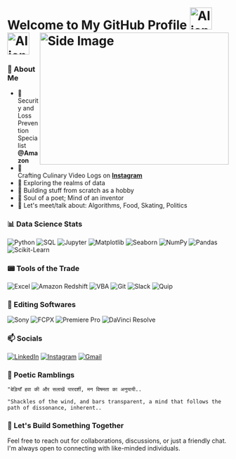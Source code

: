# Welcome to My GitHub Profile <img src="https://raw.githubusercontent.com/Tarikul-Islam-Anik/Animated-Fluent-Emojis/master/Emojis/Smilies/Alien%20Monster.png" alt="Alien Monster" width="50" height="50" /> <img src="https://user-images.githubusercontent.com/74038190/216122028-c05b52fb-983e-4ee8-8811-6f30cd9ea5d5.png" alt="Alien Monster" width="50" height="50" /> <img src="https://user-images.githubusercontent.com/74038190/212749447-bfb7e725-6987-49d9-ae85-2015e3e7cc41.gif" alt="Side Image" align="right" width="430" height="300"> 

### 📒 About Me
- 🔎 Security and Loss Prevention Specialist **@Amazon**
- 🍅 Crafting Culinary Video Logs on **[Instagram](https://www.instagram.com/ankitbasetia)**
- 🧭 Exploring the realms of data
- 📐 Building stuff from scratch as a hobby
- 🌱 Soul of a poet; Mind of an inventor
- 🤝 Let's meet/talk about: Algorithms, Food, Skating, Politics

### 📊 Data Science Stats

![Python](https://img.shields.io/badge/-Python-000?&logo=Python)
![SQL](https://img.shields.io/badge/-SQL-000?&logo=MySQL)
![Jupyter](https://img.shields.io/badge/-Jupyter-000?&logo=jupyter)
![Matplotlib](https://img.shields.io/badge/-Matplotlib-000?&logo=matplotlib)
![Seaborn](https://img.shields.io/badge/-Seaborn-000?&logo=seaborn)
![NumPy](https://img.shields.io/badge/-NumPy-000?&logo=numpy)
![Pandas](https://img.shields.io/badge/-Pandas-000?&logo=pandas)
![Scikit-Learn](https://img.shields.io/badge/-Scikit%20Learn-000?&logo=scikit-learn)

### 📟 Tools of the Trade

![Excel](https://img.shields.io/badge/-Excel-000?&logo=microsoft-excel)
![Amazon Redshift](https://img.shields.io/badge/-Amazon%20Redshift-000?&logo=amazon-redshift)
![VBA](https://img.shields.io/badge/-VBA-000?&logo=microsoft)
![Git](https://img.shields.io/badge/-Git-000?logo=git)
![Slack](https://img.shields.io/badge/-Slack-000?&logo=slack)
![Quip](https://img.shields.io/badge/-Quip-000?&logo=quip)

### 🎥 Editing Softwares

![Sony](https://img.shields.io/badge/-Sony%20a6300-000?&logo=sony)
![FCPX](https://img.shields.io/badge/-Final%20Cut%20Pro%20X-000?&logo=apple)
![Premiere Pro](https://img.shields.io/badge/-Premiere%20Pro-000?&logo=adobe-premiere-pro)
![DaVinci Resolve](https://img.shields.io/badge/-DaVinci%20Resolve-000?&logo=da-vinci)

### 📫 Socials

[![LinkedIn](https://img.shields.io/badge/-LinkedIn-000?&logo=linkedin)](https://www.linkedin.com/in/ankit-basetia-814362244)
[![Instagram](https://img.shields.io/badge/-Instagram-000?&logo=instagram)](https://www.instagram.com/ankitbasetia)
[![Gmail](https://img.shields.io/badge/-Gmail-000?&logo=gmail)](mailto:2mailankit@gmail.com)

### 🌟 Poetic Ramblings

```
"बेड़ियाँ हवा की और सलाखें पारदर्शी, मन विषमता का अनुयायी..

"Shackles of the wind, and bars transparent, a mind that follows the path of dissonance, inherent..
```

### 🚀 Let's Build Something Together
Feel free to reach out for collaborations, discussions, or just a friendly chat. I'm always open to connecting with like-minded individuals.


<!---
2githubankit/2githubankit is a ✨ special ✨ repository because its `README.md` (this file) appears on your GitHub profile.
You can click the Preview link to take a look at your changes.
--->

